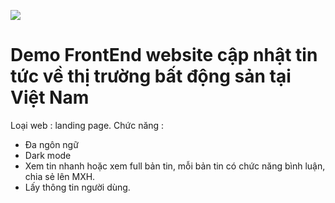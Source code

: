![](https://img.shields.io/appveyor/build/gruntjs/grunt)


# Demo FrontEnd website cập nhật tin tức về thị trường bất động sản tại Việt Nam

Loại web : landing page.
Chức năng : 
+ Đa ngôn ngữ
+ Dark mode
+ Xem tin nhanh hoặc xem full bản tin, mỗi bản tin có chức năng bình luận, chia sẻ lên MXH.
+ Lấy thông tin người dùng. 
